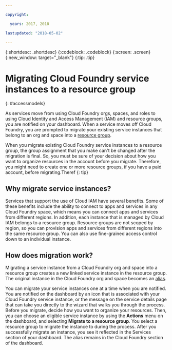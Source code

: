 ```yaml
---

copyright:

  years: 2017, 2018

lastupdated: "2018-05-02"

---
```


{:shortdesc: .shortdesc}
{:codeblock: .codeblock}
{:screen: .screen}
{:new_window: target="_blank"}
{:tip: .tip}

# Migrating Cloud Foundry service instances to a resource group
{: #accessmodels}

As services move from using Cloud Foundry orgs, spaces, and roles to using Cloud Identity and Access Management (IAM) and resource groups, you are notified on your dashboard. When a service moves off Cloud Foundry, you are prompted to migrate your existing service instances that belong to an org and space into a [resource group](/docs/account/resourcegroups.html#rgs). 

When you migrate existing Cloud Foundry service instances to a resource group, the group assignment that you make can't be changed after the migration is final. So, you must be sure of your decision about how you want to organize resources in the account before you migrate. Therefore, you might need to create one or more resource groups, if you have a paid account, before migrating.Theref
{: tip}

## Why migrate service instances?

Services that support the use of Cloud IAM have several benefits. Some of these benefits include the ability to connect to apps and services in any Cloud Foundry space, which means you can connect apps and services from different regions. In addition, each instance that is managed by Cloud IAM belongs to a resource group. Resource groups are not scoped by region, so you can provision apps and services from different regions into the same resource group. You can also use fine-grained access control down to an individual instance.
 

## How does migration work?

Migrating a service instance from a Cloud Foundry org and space into a resource group creates a new linked service instance in the resource group. The original instance in the Cloud Foundry org and space becomes an [alias](/docs/cfapps/connecting_apps.html#what_is_alias).

You can migrate your service instances one at a time when you are notified. You are notified on the dashboard by an icon that is associated with your Cloud Foundry service instance, or the message on the service details page that can take you directly to the wizard that walks you through the process. Before you migrate, decide how you want to organize your resources. Then, you can choose an eligible service instance by using the **Actions** menu on the dashboard, and selecting **Migrate to a resource group**. You select a resource group to migrate the instance to during the process. After you successfully migrate an instance, you see it reflected in the Services section of your dashboard. The alias remains in the Cloud Foundry section of the dashboard. 


